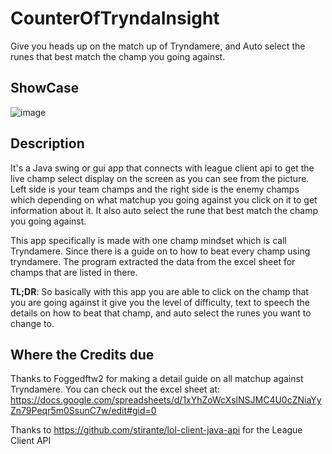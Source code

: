 # CounterOfTryndaInsight
Give you heads up on the match up of Tryndamere, and Auto select the runes that best match the champ you going against.

## ShowCase
![image](https://i.imgur.com/TOPPKvq.png)

## Description
It's a Java swing or gui app that connects with league client api to get the live champ select display on the screen as you can see from the picture. Left side is your team champs and the right side is the enemy champs which depending on what matchup you going against you click on it to get information about it. It also auto select the rune that best match the champ you going against.

This app specifically is made with one champ mindset which is call Tryndamere. Since there is a guide on to how to beat every champ using tryndamere. The program extracted the data from the excel sheet for champs that are listed in there.

**TL;DR**: So basically with this app you are able to click on the champ that you are going against it give you the level of difficulty, text to speech the details on how to beat that champ, and auto select the runes you want to change to.

## Where the Credits due
Thanks to Foggedftw2 for making a detail guide on all matchup against Tryndamere. 
You can check out the excel sheet at:
https://docs.google.com/spreadsheets/d/1xYhZoWcXslNSJMC4U0cZNiaYyZn79Peqr5m0SsunC7w/edit#gid=0

Thanks to https://github.com/stirante/lol-client-java-api for the League Client API
